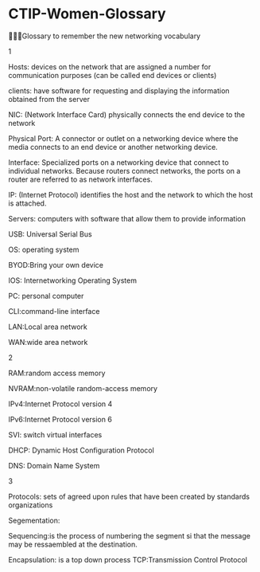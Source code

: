 # CTIP-Women-Glossary
👩‍💻💕Glossary to remember the new networking vocabulary

1

Hosts: devices on the network that are assigned a number for communication purposes (can be called end devices or clients)

clients: have software for requesting and displaying the information obtained from the server

NIC: (Network Interface Card)  physically connects the end device to the network

Physical Port: A connector or outlet on a networking device where the media connects to an end device or another networking device.

Interface: Specialized ports on a networking device that connect to individual networks. Because routers connect networks, the ports on a router are referred to as network interfaces.

IP: (Internet Protocol)  identifies the host and the network to which the host is attached.

Servers: computers with software that allow them to provide information

USB: Universal Serial Bus


OS: operating system


BYOD:Bring your own device


IOS: Internetworking Operating System


PC: personal computer


CLI:command-line interface


LAN:Local area network


WAN:wide area network


2

RAM:random access memory


NVRAM:non-volatile random-access memory 


IPv4:Internet Protocol version 4 


IPv6:Internet Protocol version 6


SVI: switch virtual interfaces


DHCP: Dynamic Host Configuration Protocol


DNS: Domain Name System



3


Protocols: sets of agreed upon rules that have been created by standards organizations

Segementation:

Sequencing:is the process of numbering the segment si that the message may be ressaembled at the destination.


Encapsulation: is a top down process
TCP:Transmission Control Protocol 


